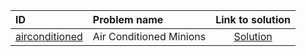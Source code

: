 | ID | Problem name | Link to solution |
|:---|:---|:---:|
| [airconditioned](https://open.kattis.com/problems/airconditioned) | Air Conditioned Minions | [Solution](https://github.com/versenyi98/kattis-solutions/tree/main/solutions/Air%20Conditioned%20Minions)|
